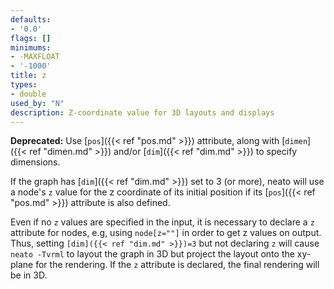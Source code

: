 ```yaml
---
defaults:
- '0.0'
flags: []
minimums:
- -MAXFLOAT
- '-1000'
title: z
types:
- double
used_by: "N"
description: Z-coordinate value for 3D layouts and displays
---
```

**Deprecated:** Use [`pos`]({{< ref "pos.md" >}}) attribute, along with
[`dimen`]({{< ref "dimen.md" >}}) and/or [`dim`]({{< ref "dim.md" >}}) to specify dimensions.

If the graph has
[`dim`]({{< ref "dim.md" >}}) set to 3 (or more), neato will use a node's `z` value for
the z coordinate of its initial position if its [`pos`]({{< ref "pos.md" >}}) attribute
is also defined.

Even if no `z` values are specified in the input, it is necessary to
declare a `z` attribute for nodes, e.g, using `node[z=""]` in order to get
z values on output. Thus, setting <code>[dim]({{< ref "dim.md" >}})=3</code> but not declaring `z` will cause
`neato -Tvrml` to layout the graph in 3D but project the layout onto the
xy-plane for the rendering. If the `z` attribute is declared, the final
rendering will be in 3D.
